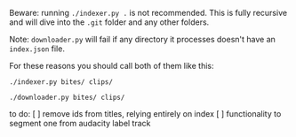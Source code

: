 Beware: running `./indexer.py .` is not recommended. This is fully recursive and will dive into the `.git` folder and any other folders.

Note: `downloader.py` will fail if any directory it processes doesn't have an `index.json` file.

For these reasons you should call both of them like this:
```shell
./indexer.py bites/ clips/
```
```shell
./downloader.py bites/ clips/
```

to do:
[ ] remove ids from titles, relying entirely on index
[ ] functionality to segment one from audacity label track
